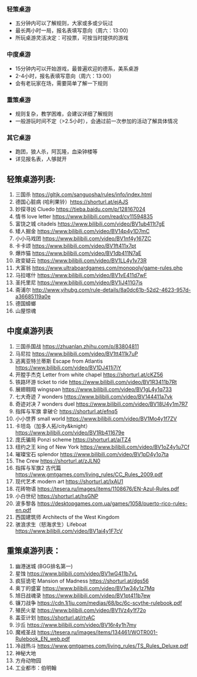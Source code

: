 ### 轻策桌游
 - 五分钟内可以了解规则，大家或多或少玩过
 - 最长两小时一局，报名表填写意向（周六：13:00） 
 - 所玩桌游灵活决定：可投票，可按当时提供的游戏 

### 中度桌游 
 - 15分钟内可以开始游戏，最普遍欢迎的德系，美系桌游 
 - 2-4小时，报名表填写意向（周六：13:00） 
 - 会有老玩家在场，需要简单了解一下规则 
 
### 重策桌游
 - 规则复杂，教学困难，会建议详细了解规则
 - 一般游玩时间不定（>2.5小时），会通过前一次参加的活动了解具体情况

### 其它桌游
 - 跑团，狼人杀，阿瓦隆，血染钟楼等
 - 详见报名表，人够就开


## 轻策桌游列表: 
1. 三国杀 https://gltjk.com/sanguosha/rules/info/index.html
2. 德国心脏病 (哈利果铃）https://shorturl.at/ejAJS
3. 妙探寻凶 Cluedo https://tieba.baidu.com/p/128167024
4. 情书 love letter https://www.bilibili.com/read/cv11594835
5. 富饶之城 citadels https://www.bilibili.com/video/BV1ub411t7gE
6. 矮人掘金 https://www.bilibili.com/video/BV14p4y1D7mC
7. 小小马戏团 https://www.bilibili.com/video/BV1nf4y167ZC
8. 卡卡颂 https://www.bilibili.com/video/BV1ft411x7pt
9. 爆炸猫 https://www.bilibili.com/video/BV1db411N7aE
10. 政变疑云 https://www.bilibili.com/video/BV1LL4y1v73R
11. 大富翁 https://www.ultraboardgames.com/monopoly/game-rules.php
12. 马拉喀什 https://www.bilibili.com/video/BV1vE411d7wF
13. 圣托里尼 https://www.bilibili.com/video/BV1iJ411G7js
14. 斋浦尔 http://www.yihubg.com/rule-details/8a0dc61b-52d2-4623-957d-a36685119a0e
15. 德国蟑螂
16. 山屋惊魂
 
 
## 中度桌游列表
1. 三国杀国战 https://zhuanlan.zhihu.com/p/83804811
2. 马尼拉 https://www.bilibili.com/video/BV1tt411k7uP
3. 逃离亚特兰蒂斯 Escape from Atlantis https://www.bilibili.com/video/BV1DJ411i7iY
4. 开膛手杰克 Letter from white chapel https://shorturl.at/cKZ56
5. 铁路环游 ticket to ride https://www.bilibili.com/video/BV1R3411b7Rt
6. 展翅翱翔 wingspan https://www.bilibili.com/video/BV1gL4y1q733
7. 七大奇迹 7 wonders https://www.bilibili.com/video/BV144411a7vk
8. 奇迹对决 7 wonders duel https://www.bilibili.com/video/BV18U4y1m7R7
9. 指挥与军旗 拿破仑 https://shorturl.at/efnq5
10. 小小世界 small world https://www.bilibili.com/video/BV1Mo4y1f7ZV
11. 卡坦岛（加多人拓/city&knight）https://www.bilibili.com/video/BV1Rb411679e
12. 庞氏骗局 Ponzi scheme https://shorturl.at/aiTZ4
13. 纽约之王 king of New York https://www.bilibili.com/video/BV1oZ4y1u7Cf
14. 璀璨宝石 splendor https://www.bilibili.com/video/BV1pD4y1o7ta
15. The Crew https://shorturl.at/zJLN0
16. 指挥与军旗2 古代篇 https://www.gmtgames.com/living_rules/CC_Rules_2009.pdf
17. 现代艺术 modern art https://shorturl.at/lxAU1
18. 花砖物语 https://tesera.ru/images/items/1108676/EN-Azul-Rules.pdf
19. 小白世纪 https://shorturl.at/hsGNP
20. 波多黎各 https://desktopgames.com.ua/games/1058/puerto-rico-rules-en.pdf
21. 西国建筑师 Architects of the West Kingdom
22. 骇浪求生（怒海求生）Lifeboat https://www.bilibili.com/video/BV1ai4y1F7cV
 

## 重策桌游列表： 
1. 幽港迷城 (BGG排名第一)
2. 星蚀 https://www.bilibili.com/video/BV1wG411b7vL
3. 疯狂诡宅 Mansion of Madness https://shorturl.at/dgs56
4. 奥丁的盛宴 https://www.bilibili.com/video/BV1w34y1z7Mq
5. 旭日战魂录 https://www.bilibili.com/video/BV1pt411b7ew
6. 镰刀战争 https://cdn.1j1ju.com/medias/68/bc/6c-scythe-rulebook.pdf
7. 殖民火星 https://www.bilibili.com/video/BV1Vz4y1f72o
8. 盖亚计划 https://shorturl.at/rtvAC
9. 沙丘 https://www.bilibili.com/video/BV16r4y1h7my
10. 魔戒圣战 https://tesera.ru/images/items/134461/WOTR001-Rulebook_EN_web.pdf
11. 冷战热斗 https://www.gmtgames.com/living_rules/TS_Rules_Deluxe.pdf
12. 神秘大地
13. 方舟动物园
14. 工业都市：伯明翰
